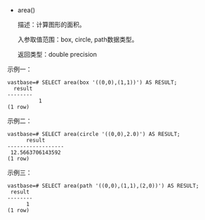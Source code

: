 
-   area()

    描述：计算图形的面积。

    入参取值范围：box, circle, path数据类型。

    返回类型：double precision


示例一：
```
vastbase=# SELECT area(box '((0,0),(1,1))') AS RESULT;
  result 
--------
          1
(1 row)
```

示例二：
```
vastbase=# SELECT area(circle '((0,0),2.0)') AS RESULT;
      result
------------------
 12.5663706143592
(1 row)
```

示例三：
```
vastbase=# SELECT area(path '((0,0),(1,1),(2,0))') AS RESULT;
 result
--------
      1
(1 row)
```
